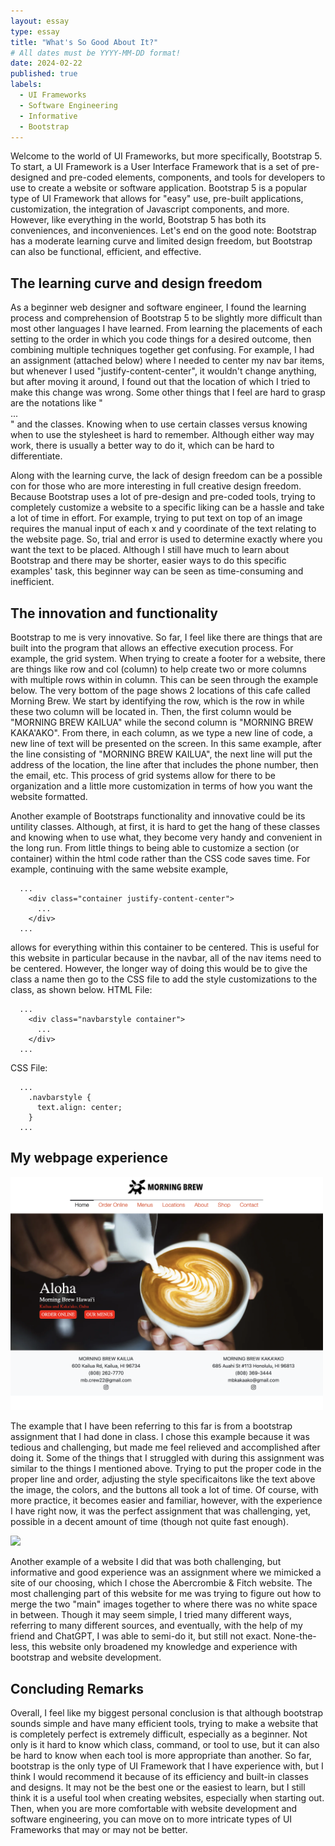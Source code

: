 ```yaml
---
layout: essay
type: essay
title: "What's So Good About It?"
# All dates must be YYYY-MM-DD format!
date: 2024-02-22
published: true
labels:
  - UI Frameworks
  - Software Engineering
  - Informative
  - Bootstrap
---
```


Welcome to the world of UI Frameworks, but more specifically, Bootstrap 5. To start, a UI Framework is a User Interface Framework that is a set of pre-designed and pre-coded elements, components, and tools for developers to use to create a website or software application. Bootstrap 5 is a popular type of UI Framework that allows for "easy" use, pre-built applications, customization, the integration of Javascript components, and more. However, like everything in the world, Bootstrap 5 has both its conveniences, and inconveniences. Let's end on the good note: Bootstrap has a moderate learning curve and limited design freedom, but Bootstrap can also be functional, efficient, and effective.

<h2> The learning curve and design freedom </h2> 
As a beginner web designer and software engineer, I found the learning process and comprehension of Bootstrap 5 to be slightly more difficult than most other languages I have learned. From learning the placements of each setting to the order in which you code things for a desired outcome, then combining multiple techniques together get confusing. For example, I had an assignment (attached below) where I needed to center my nav bar items, but whenever I used "justify-content-center", it wouldn't change anything, but after moving it around, I found out that the location of which I tried to make this change was wrong. Some other things that I feel are hard to grasp are the notations like "<div>...</div>" and the classes. Knowing when to use certain classes versus knowing when to use the stylesheet is hard to remember. Although either way may work, there is usually a better way to do it, which can be hard to differentiate.

Along with the learning curve, the lack of design freedom can be a possible con for those who are more interesting in full creative design freedom. Because Bootstrap uses a lot of pre-design and pre-coded tools, trying to completely customize a website to a specific liking can be a hassle and take a lot of time in effort. For example, trying to put text on top of an image requires the manual input of each x and y coordinate of the text relating to the website page. So, trial and error is used to determine exactly where you want the text to be placed. Although I still have much to learn about Bootstrap and there may be shorter, easier ways to do this specific examples' task, this beginner way can be seen as time-consuming and inefficient.

<h2> The innovation and functionality </h2> 
Bootstrap to me is very innovative. So far, I feel like there are things that are built into the program that allows an effective execution process. For example, the grid system. When trying to create a footer for a website, there are things like row and col (column) to help create two or more columns with multiple rows within in column. This can be seen through the example below. The very bottom of the page shows 2 locations of this cafe called Morning Brew. We start by identifying the row, which is the row in while these two column will be located in. Then, the first column would be "MORNING BREW KAILUA" while the second column is "MORNING BREW KAKA'AKO". From there, in each column, as we type a new line of code, a new line of text will be presented on the screen. In this same example, after the line consisting of "MORNING BREW KAILUA", the next line will put the address of the location, the line after that includes the phone number, then the email, etc. This process of grid systems allow for there to be organization and a little more customization in terms of how you want the website formatted.

Another example of Bootstraps functionality and innovative could be its untility classes. Although, at first, it is hard to get the hang of these classes and knowing when to use what, they become very handy and convenient in the long run. From little things to being able to customize a section (or container) within the html code rather than the CSS code saves time.
For example, continuing with the same website example,
```
  ...
    <div class="container justify-content-center">
      ...
    </div>
  ...
```
allows for everything within this container to be centered. This is useful for this website in particular because in the navbar, all of the nav items need to be centered. However, the longer way of doing this would be to give the class a name then go to the CSS file to add the style customizations to the class, as shown below.
HTML File:
```
  ...
    <div class="navbarstyle container">
      ...
    </div>
  ...
```
CSS File:
```
  ...
    .navbarstyle {
      text.align: center;
    }
  ...
```

<h2> My webpage experience </h2> 

<img width="500px" class="rounded float-center pe-4" src="../img/UIFrameworks-Bootstrap/MorningBrewWebsite.png">

The example that I have been referring to this far is from a bootstrap assignment that I had done in class. I chose this example because it was tedious and challenging, but made me feel relieved and accomplished after doing it. Some of the things that I struggled with during this assignment was similar to the things I mentioned above. Trying to put the proper code in the proper line and order, adjusting the style specificaitons like the text above the image, the colors, and the buttons all took a lot of time. Of course, with more practice, it becomes easier and familiar, however, with the experience I have right now, it was the perfect assignment that was challenging, yet, possible in a decent amount of time (though not quite fast enough).

<img width="500px" class="rounded float-center pe-4" src="../img/UIFrameworks-Bootstrap/ANFWebsite.png">

Another example of a website I did that was both challenging, but informative and good experience was an assignment where we mimicked a site of our choosing, which I chose the Abercrombie & Fitch website. The most challenging part of this website for me was trying to figure out how to merge the two "main" images together to where there was no white space in between. Though it may seem simple, I tried many different ways, referring to many different sources, and eventually, with the help of my friend and ChatGPT, I was able to semi-do it, but still not exact. None-the-less, this website only broadened my knowledge and experience with bootstrap and website development.

<h2> Concluding Remarks </h2>
Overall, I feel like my biggest personal conclusion is that although bootstrap sounds simple and have many efficient tools, trying to make a website that is completely perfect is extremely difficult, especially as a beginner. Not only is it hard to know which class, command, or tool to use, but it can also be hard to know when each tool is more appropriate than another. So far, bootstrap is the only type of UI Framework that I have experience with, but I think I would recommend it because of its efficiency and built-in classes and designs. It may not be the best one or the easiest to learn, but I still think it is a useful tool when creating websites, especially when starting out. Then, when you are more comfortable with website development and software engineering, you can move on to more intricate types of UI Frameworks that may or may not be better.
